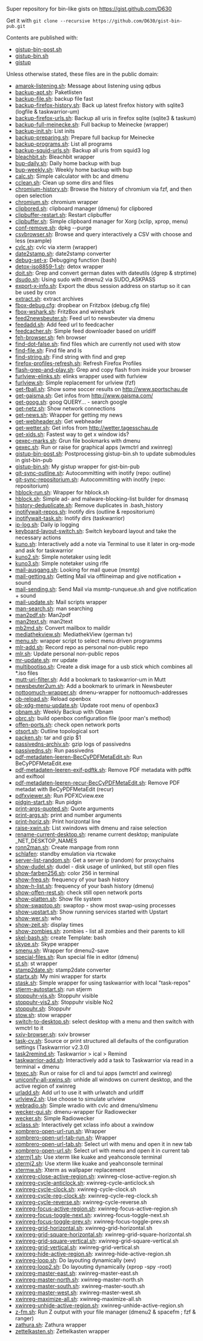 Super repository for bin-like gists on https://gist.github.com/D630

Get it with `git clone --recursive https://github.com/D630/gist-bin-pub.git`

Contents are published with:

* [gistup-bin-post.sh](https://gist.github.com/21951041cdf1c5ff47ca#file-gistup-bin-post-sh)
* [gistup-bin.sh](https://gist.github.com/21951041cdf1c5ff47ca#file-gistup-bin-sh)
* [gistup](https://github.com/mbostock/gistup)

Unless otherwise stated, these files are in the public domain:
* [amarok-listening.sh](https://gist.github.com/941bd57530074585052f#file-amarok-listening-sh): Message about listening using qdbus
* [backup-apt.sh](https://gist.github.com/87742dc4d99cdb2588ea#file-backup-apt-sh): Paketlisten
* [backup-file.sh](https://gist.github.com/87742dc4d99cdb2588ea#file-backup-file-sh): backup file fast
* [backup-firefox-history.sh](https://gist.github.com/87742dc4d99cdb2588ea#file-backup-firefox-history-sh): Back up latest firefox history with sqlite3 (logfile & taskwarrior-um)
* [backup-firefox-urls.sh](https://gist.github.com/87742dc4d99cdb2588ea#file-backup-firefox-urls-sh): Backup all uris in firefox sqlite (sqlite3 & taskum)
* [backup-full-meinecke.sh](https://gist.github.com/87742dc4d99cdb2588ea#file-backup-full-meinecke-sh): Full backup to Meinecke (wrapper)
* [backup-init.sh](https://gist.github.com/87742dc4d99cdb2588ea#file-backup-init-sh): List inits
* [backup-preparing.sh](https://gist.github.com/87742dc4d99cdb2588ea#file-backup-preparing-sh): Prepare full backup for Meinecke
* [backup-programs.sh](https://gist.github.com/87742dc4d99cdb2588ea#file-backup-programs-sh): List all programs
* [backup-squid-urls.sh](https://gist.github.com/87742dc4d99cdb2588ea#file-backup-squid-urls-sh): Backup all uris from squid3 log
* [bleachbit.sh](https://gist.github.com/0bc5da8af3c7c7e576c9#file-bleachbit-sh): Bleachbit wrapper
* [bup-daily.sh](https://gist.github.com/5211cd201a0d298ea732#file-bup-daily-sh): Daily home backup with bup
* [bup-weekly.sh](https://gist.github.com/5211cd201a0d298ea732#file-bup-weekly-sh): Weekly home backup with bup
* [calc.sh](https://gist.github.com/9a809e218b55ca124016#file-calc-sh): Simple calculator with bc and dmenu
* [cclean.sh](https://gist.github.com/93595dcdf9c3482b1ffe#file-cclean-sh): Clean up some dirs and files
* [chromium-history.sh](https://gist.github.com/59b1d7d8bf31cf92be00#file-chromium-history-sh): Browse the history of chromium via fzf, and then open selection
* [chromium.sh](https://gist.github.com/59b1d7d8bf31cf92be00#file-chromium-sh): chromium wrapper
* [clipbored.sh](https://gist.github.com/d2589dd73d1d79ff89d3#file-clipbored-sh): clipboard manager (dmenu) for clipbored
* [clipbuffer-restart.sh](https://gist.github.com/2b0c208bcfa110d0a63d#file-clipbuffer-restart-sh): Restart clipbuffer
* [clipbuffer.sh](https://gist.github.com/2b0c208bcfa110d0a63d#file-clipbuffer-sh): Simple clipboard manager for Xorg (xclip, xprop, menu)
* [conf-remove.sh](https://gist.github.com/aacbde6148c0a423505d#file-conf-remove-sh): dpkg --purge
* [csvbrowser.sh](https://gist.github.com/3b3caa56910df66a130f#file-csvbrowser-sh): Browse and query interactively a CSV with choose and less (example)
* [cvlc.sh](https://gist.github.com/50dfc1645ed2529ef21a#file-cvlc-sh): cvlc via xterm (wrapper)
* [date2stamp.sh](https://gist.github.com/6dbd58fd9b315ab6d866#file-date2stamp-sh): date2stamp converter
* [debug-set-x](https://gist.github.com/95e44d9cbb0755d8a0f1#file-debug-set-x): Debugging function (bash)
* [detox-iso8859-1.sh](https://gist.github.com/e31cdbad9096d34d5087#file-detox-iso8859-1-sh): detox wrapper
* [doit.sh](https://gist.github.com/6dbd58fd9b315ab6d866#file-doit-sh): Grep and convert german dates with dateutils (dgrep & strptime)
* [dsudo.sh](https://gist.github.com/c5845c81802eebedfc29#file-dsudo-sh): Using sudo with dmenu2 via SUDO_ASKPASS
* [export-x-info.sh](https://gist.github.com/b2a165c53005858207ba#file-export-x-info-sh): Export the dbus session address on startup so it can be used by cron
* [extract.sh](https://gist.github.com/d8e0d3abca8d195b3033#file-extract-sh): extract archives
* [fbox-debug.cfg](https://gist.github.com/8bea4004702918a07bc4#file-fbox-debug-cfg): dropbear on Fritzbox (debug.cfg file)
* [fbox-wshark.sh](https://gist.github.com/8bea4004702918a07bc4#file-fbox-wshark-sh): FritzBox and wireshark
* [feed2newsbeuter.sh](https://gist.github.com/febd887e1854664f8056#file-feed2newsbeuter-sh): Feed url to newsbeuter via dmenu
* [feedadd.sh](https://gist.github.com/9325b5a55764cc2d1bf0#file-feedadd-sh): Add feed url to feedcacher
* [feedcacher.sh](https://gist.github.com/9325b5a55764cc2d1bf0#file-feedcacher-sh): Simple feed downloader based on urldiff
* [feh-browser.sh](https://gist.github.com/ac107dba70d4e5b62c7e#file-feh-browser-sh): feh browser
* [find-dot-false.sh](https://gist.github.com/9e516207ab76fdffb3c5#file-find-dot-false-sh): find files which are currently not used with stow
* [find-file.sh](https://gist.github.com/9e516207ab76fdffb3c5#file-find-file-sh): Find file and ls
* [find-string.sh](https://gist.github.com/9e516207ab76fdffb3c5#file-find-string-sh): Find string with find and grep
* [firefox-profiles-refresh.sh](https://gist.github.com/77c39406045d042d23fa#file-firefox-profiles-refresh-sh): Refresh Firefox Profiles
* [flash-grep-and-play.sh](https://gist.github.com/3b3caa56910df66a130f#file-flash-grep-and-play-sh): Grep and copy flash from inside your browser
* [furlview-elinks.sh](https://gist.github.com/e3b98e1773834b7badaf#file-furlview-elinks-sh): elinks wrapper used with furlview
* [furlview.sh](https://gist.github.com/e3b98e1773834b7badaf#file-furlview-sh): Simple replacement for urlview (fzf)
* [get-fball.sh](https://gist.github.com/b2a4edc8edc4b59eb74b#file-get-fball-sh): Show some soccer results on http://www.sportschau.de
* [get-gaisma.sh](https://gist.github.com/b2a4edc8edc4b59eb74b#file-get-gaisma-sh): Get infos from http://www.gaisma.com/
* [get-goog.sh](https://gist.github.com/b2a4edc8edc4b59eb74b#file-get-goog-sh): goog QUERY... - search google
* [get-netz.sh](https://gist.github.com/b2a4edc8edc4b59eb74b#file-get-netz-sh): Show network connections
* [get-news.sh](https://gist.github.com/b2a4edc8edc4b59eb74b#file-get-news-sh): Wrapper for getting my news
* [get-webheader.sh](https://gist.github.com/b2a4edc8edc4b59eb74b#file-get-webheader-sh): Get webheader
* [get-wetter.sh](https://gist.github.com/b2a4edc8edc4b59eb74b#file-get-wetter-sh): Get infos from http://wetter.tagesschau.de
* [get-xids.sh](https://gist.github.com/b2a165c53005858207ba#file-get-xids-sh): Fastest way to get x window ids?
* [gexec-marks.sh](https://gist.github.com/3334c11f2c993d273cdd#file-gexec-marks-sh): Grun file bookmarks with dmenu
* [gexec.sh](https://gist.github.com/3334c11f2c993d273cdd#file-gexec-sh): Run or raise for graphical apps (wmctrl and xwinreg)
* [gistup-bin-post.sh](https://gist.github.com/21951041cdf1c5ff47ca#file-gistup-bin-post-sh): Postprocessing gistup-bin.sh to update submodules in gist-bin-pub
* [gistup-bin.sh](https://gist.github.com/21951041cdf1c5ff47ca#file-gistup-bin-sh): My gistup wrapper for gist-bin-pub
* [git-sync-outline.sh](https://gist.github.com/2998c6e8ea17285baeb9#file-git-sync-outline-sh): Autocommitting with inotify (repo: outline)
* [git-sync-repositorium.sh](https://gist.github.com/2998c6e8ea17285baeb9#file-git-sync-repositorium-sh): Autocommitting with inotify (repo: repositorium)
* [hblock-run.sh](https://gist.github.com/2c8c6c666af6330d75de#file-hblock-run-sh): Wrapper for hblock.sh
* [hblock.sh](https://gist.github.com/2c8c6c666af6330d75de#file-hblock-sh): Simple ad- and malware-blocking-list builder for dnsmasq
* [history-deduplicate.sh](https://gist.github.com/95e44d9cbb0755d8a0f1#file-history-deduplicate-sh): Remove duplicates in .bash_history
* [inotifywait-repos.sh](https://gist.github.com/2998c6e8ea17285baeb9#file-inotifywait-repos-sh): Inotify dirs (outline & repositorium)
* [inotifywait-task.sh](https://gist.github.com/2998c6e8ea17285baeb9#file-inotifywait-task-sh): Inotify dirs (taskwarrior)
* [ip-log.sh](https://gist.github.com/87742dc4d99cdb2588ea#file-ip-log-sh): Daily ip logging
* [keyboard-layout-switch.sh](https://gist.github.com/b2a165c53005858207ba#file-keyboard-layout-switch-sh): Switch keyboard layout and take the necessary actions
* [kuno.sh](https://gist.github.com/f246e7417d1e9ba9e53c#file-kuno-sh): Interactively add a note via Terminal to use it later in org-mode and ask for taskwarrior
* [kuno2.sh](https://gist.github.com/f246e7417d1e9ba9e53c#file-kuno2-sh): Simple notetaker using ledit
* [kuno3.sh](https://gist.github.com/f246e7417d1e9ba9e53c#file-kuno3-sh): Simple notetaker using rlfe
* [mail-ausgang.sh](https://gist.github.com/cb9cbb8fc617bf45bf49#file-mail-ausgang-sh): Looking for mail queue (msmtp)
* [mail-getting.sh](https://gist.github.com/cb9cbb8fc617bf45bf49#file-mail-getting-sh): Getting Mail via offlineimap and give notification + sound
* [mail-sending.sh](https://gist.github.com/cb9cbb8fc617bf45bf49#file-mail-sending-sh): Send Mail via msmtp-runqueue.sh and give notification + sound
* [mail-update.sh](https://gist.github.com/cb9cbb8fc617bf45bf49#file-mail-update-sh): Mail scripts wrapper
* [man-search.sh](https://gist.github.com/7ae2d18eb10b7c17023e#file-man-search-sh): man searching
* [man2pdf.sh](https://gist.github.com/7ae2d18eb10b7c17023e#file-man2pdf-sh): Man2pdf
* [man2text.sh](https://gist.github.com/7ae2d18eb10b7c17023e#file-man2text-sh): man2text
* [mb2md.sh](https://gist.github.com/cb9cbb8fc617bf45bf49#file-mb2md-sh): Convert mailbox to maildir
* [mediathekview.sh](https://gist.github.com/69accfdbe0b26a35a7e6#file-mediathekview-sh): MediathekView (german tv)
* [menu.sh](https://gist.github.com/b4bf40af748975d9d462#file-menu-sh): wrapper script to select menu driven programms
* [mlr-add.sh](https://gist.github.com/7c98ecc06c8988faf589#file-mlr-add-sh): Record repo as personal non-public repo
* [mlr.sh](https://gist.github.com/7c98ecc06c8988faf589#file-mlr-sh): Update personal non-public repos
* [mr-update.sh](https://gist.github.com/fe1c5b592969b2deb101#file-mr-update-sh): mr update
* [multibootiso.sh](https://gist.github.com/3b3caa56910df66a130f#file-multibootiso-sh): Create a disk image for a usb stick which combines all *.iso files
* [mutt-uri-filter.sh](https://gist.github.com/195b52e9229fc2011798#file-mutt-uri-filter-sh): Add a bookmark to taskwarrior-um in Mutt
* [newsbeuter2um.sh](https://gist.github.com/2d8fd751ec63d1d18489#file-newsbeuter2um-sh): Add a bookmark to urimark in Newsbeuter
* [nottoomuch-wrapper.sh](https://gist.github.com/04f299679c729e9aa30c#file-nottoomuch-wrapper-sh): dmenu-wrapper for nottoomuch-addresses
* [ob-reload.sh](https://gist.github.com/242f5c51592c7ba06947#file-ob-reload-sh): Reload openbox
* [ob-xdg-menu-update.sh](https://gist.github.com/242f5c51592c7ba06947#file-ob-xdg-menu-update-sh): Update root menu of openbox3
* [obnam.sh](https://gist.github.com/6eede17af38c2f3c2fce#file-obnam-sh): Weekly Backup with Obnam
* [obrc.sh](https://gist.github.com/242f5c51592c7ba06947#file-obrc-sh): build openbox configuration file (poor man's method)
* [offen-ports.sh](https://gist.github.com/64d7f709527a4708f039#file-offen-ports-sh): check open network ports
* [otsort.sh](https://gist.github.com/3b3caa56910df66a130f#file-otsort-sh): Outline topological sort
* [packen.sh](https://gist.github.com/d8e0d3abca8d195b3033#file-packen-sh): tar and gzip $1
* [passivedns-archiv.sh](https://gist.github.com/86a4ee06173ea03fa5d4#file-passivedns-archiv-sh): gzip logs of passivedns
* [passivedns.sh](https://gist.github.com/86a4ee06173ea03fa5d4#file-passivedns-sh): Run passivedns
* [pdf-metadaten-leeren-BecCyPDFMetaEdit.sh](https://gist.github.com/922cd3a911b2325d12bc#file-pdf-metadaten-leeren-BecCyPDFMetaEdit-sh): Run BeCyPDFMetaEdit.exe
* [pdf-metadaten-leeren-exif-pdftk.sh](https://gist.github.com/922cd3a911b2325d12bc#file-pdf-metadaten-leeren-exif-pdftk-sh): Remove PDF metadata with pdftk and exiftool
* [pdf-metadaten-leeren-recur-BecCyPDFMetaEdit.sh](https://gist.github.com/922cd3a911b2325d12bc#file-pdf-metadaten-leeren-recur-BecCyPDFMetaEdit-sh): Remove PDF metadat with BeCyPDFMetaEdit (recur)
* [pdfxviewer.sh](https://gist.github.com/4f97704539655bbb38e6#file-pdfxviewer-sh): Run PDFXCview.exe
* [pidgin-start.sh](https://gist.github.com/5e7ebe29a3bcce4edde7#file-pidgin-start-sh): Run pidgin
* [print-args-quoted.sh](https://gist.github.com/0149042a9606075c52c8#file-print-args-quoted-sh): Quote arguments
* [print-args.sh](https://gist.github.com/0149042a9606075c52c8#file-print-args-sh): print and number arguments
* [print-horiz.sh](https://gist.github.com/0149042a9606075c52c8#file-print-horiz-sh): Print horizontal line
* [raise-xwin.sh](https://gist.github.com/b2a165c53005858207ba#file-raise-xwin-sh): List xwindows with dmenu and raise selection
* [rename-current-desktop.sh](https://gist.github.com/b2a165c53005858207ba#file-rename-current-desktop-sh): rename current desktop; manipulate _NET_DESKTOP_NAMES
* [ronn2man.sh](https://gist.github.com/994a2e3a12acc4190d1c#file-ronn2man-sh): Create manpage from ronn
* [schlafen](https://gist.github.com/86bc4adc113acf32e764#file-schlafen): standby emulation via rtcwake
* [server-list-random.sh](https://gist.github.com/7053da63b1048267cf32#file-server-list-random-sh): Get a server ip (random) for proxychains
* [show-dudel.sh](https://gist.github.com/64d7f709527a4708f039#file-show-dudel-sh): dudel - disk usage of unlinked, but still open files
* [show-farben256.sh](https://gist.github.com/64d7f709527a4708f039#file-show-farben256-sh): color 256 in terminal
* [show-freq.sh](https://gist.github.com/64d7f709527a4708f039#file-show-freq-sh): frequency of your bash history
* [show-h-list.sh](https://gist.github.com/64d7f709527a4708f039#file-show-h-list-sh): frequency of your bash history (dmenu)
* [show-offen-rest.sh](https://gist.github.com/64d7f709527a4708f039#file-show-offen-rest-sh): check still open network ports
* [show-platten.sh](https://gist.github.com/64d7f709527a4708f039#file-show-platten-sh): Show file system
* [show-swaptop.sh](https://gist.github.com/64d7f709527a4708f039#file-show-swaptop-sh): swaptop - show most swap-using processes
* [show-upstart.sh](https://gist.github.com/64d7f709527a4708f039#file-show-upstart-sh): Show running services started with Upstart
* [show-wer.sh](https://gist.github.com/64d7f709527a4708f039#file-show-wer-sh): who
* [show-zeit.sh](https://gist.github.com/64d7f709527a4708f039#file-show-zeit-sh): display times
* [show-zombies.sh](https://gist.github.com/64d7f709527a4708f039#file-show-zombies-sh): zombies - list all zombies and their parents to kill
* [skel-bash.sh](https://gist.github.com/b6312135d47324f9b744#file-skel-bash-sh): create Template: bash
* [skype.sh](https://gist.github.com/8317b96d97a72810f32d#file-skype-sh): Skype wrapper
* [smenu.sh](https://gist.github.com/b4bf40af748975d9d462#file-smenu-sh): Wrapper for dmenu2-save
* [special-files.sh](https://gist.github.com/56eb7959701d922a9c59#file-special-files-sh): Run special file in editor (dmenu)
* [st.sh](https://gist.github.com/01aeb21b7deed572e2f9#file-st-sh): st wrapper
* [stamp2date.sh](https://gist.github.com/6dbd58fd9b315ab6d866#file-stamp2date-sh): stamp2date converter
* [startx.sh](https://gist.github.com/b2a165c53005858207ba#file-startx-sh): My mini wrapper for startx
* [stask.sh](https://gist.github.com/8466da55079943cbf88c#file-stask-sh): Simple wrapper for using taskwarrior with local "task-repos"
* [stjerm-autostart.sh](https://gist.github.com/d64389df3aa1e628d97c#file-stjerm-autostart-sh): run stjerm
* [stoppuhr-vis.sh](https://gist.github.com/6dbd58fd9b315ab6d866#file-stoppuhr-vis-sh): Stoppuhr visible
* [stoppuhr-vis2.sh](https://gist.github.com/6dbd58fd9b315ab6d866#file-stoppuhr-vis2-sh): Stoppuhr visible No2
* [stoppuhr.sh](https://gist.github.com/6dbd58fd9b315ab6d866#file-stoppuhr-sh): Stoppuhr
* [stow.sh](https://gist.github.com/8cfbecee731537554a9f#file-stow-sh): stow wrapper
* [switch-to-desktop.sh](https://gist.github.com/b2a165c53005858207ba#file-switch-to-desktop-sh): select desktop with a menu and then switch with wmctrl to it
* [sxiv-browser.sh](https://gist.github.com/7a3ac192fc8207934b98#file-sxiv-browser-sh): sxiv browser
* [task-cv.sh](https://gist.github.com/8466da55079943cbf88c#file-task-cv-sh): Source or print structured all defaults of the configuration settings (Taskwarrrior v2.3.0)
* [task2remind.sh](https://gist.github.com/006bfef923fa5da79b49#file-task2remind-sh): Taskwarrior > ical > Remind
* [taskwarrior-add.sh](https://gist.github.com/8466da55079943cbf88c#file-taskwarrior-add-sh): Interactively add a task to Taskwarrior via read in a terminal + dmenu
* [texec.sh](https://gist.github.com/3334c11f2c993d273cdd#file-texec-sh): Run or raise for cli and tui apps (wmctrl and xwinreg)
* [uniconify-all-xwins.sh](https://gist.github.com/b2a165c53005858207ba#file-uniconify-all-xwins-sh): unhide all windows on current desktop, and the active region of xwinreg
* [urladd.sh](https://gist.github.com/6a07da35c05e74f5136a#file-urladd-sh): Add url to use it with urlwatch and urldiff
* [urlview2.sh](https://gist.github.com/e3b98e1773834b7badaf#file-urlview2-sh): Use choose to simulate urlview
* [webradio.sh](https://gist.github.com/ad61acf11765b995f2a7#file-webradio-sh): Simple wradio with cvlc and dmenu/slmenu
* [wecker-gui.sh](https://gist.github.com/9c4c18b4ebd12134ba7b#file-wecker-gui-sh): dmenu-wrapper für Radiowecker
* [wecker.sh](https://gist.github.com/9c4c18b4ebd12134ba7b#file-wecker-sh): Simple Radiowecker
* [xclass.sh](https://gist.github.com/b2a165c53005858207ba#file-xclass-sh): Interactively get xclass info about a xwindow
* [xombrero-open-url-run.sh](https://gist.github.com/0fd81e3aa31786622f2a#file-xombrero-open-url-run-sh): Wrapper
* [xombrero-open-url-tab-run.sh](https://gist.github.com/0fd81e3aa31786622f2a#file-xombrero-open-url-tab-run-sh): Wrapper
* [xombrero-open-url-tab.sh](https://gist.github.com/0fd81e3aa31786622f2a#file-xombrero-open-url-tab-sh): Select url with menu and open it in new tab
* [xombrero-open-url.sh](https://gist.github.com/0fd81e3aa31786622f2a#file-xombrero-open-url-sh): Select url with menu and open it in current tab
* [xtermj1.sh](https://gist.github.com/b2a165c53005858207ba#file-xtermj1-sh): Use xterm like kuake and yeahconsole terminal
* [xtermj2.sh](https://gist.github.com/b2a165c53005858207ba#file-xtermj2-sh): Use xterm like kuake and yeahconsole terminal
* [xtermw.sh](https://gist.github.com/b2a165c53005858207ba#file-xtermw-sh): Xterm as wallpaper replacement
* [xwinreg-close-active-region.sh](https://gist.github.com/e95bb8e0380ff64e0274#file-xwinreg-close-active-region-sh): xwinreg-close-active-region.sh
* [xwinreg-cycle-anticlock.sh](https://gist.github.com/e95bb8e0380ff64e0274#file-xwinreg-cycle-anticlock-sh): xwinreg-cycle-anticlock.sh
* [xwinreg-cycle-clock.sh](https://gist.github.com/e95bb8e0380ff64e0274#file-xwinreg-cycle-clock-sh): xwinreg-cycle-clock.sh
* [xwinreg-cycle-reg-clock.sh](https://gist.github.com/e95bb8e0380ff64e0274#file-xwinreg-cycle-reg-clock-sh): xwinreg-cycle-reg-clock.sh
* [xwinreg-cycle-reverse.sh](https://gist.github.com/e95bb8e0380ff64e0274#file-xwinreg-cycle-reverse-sh): xwinreg-cycle-reverse.sh
* [xwinreg-focus-active-region.sh](https://gist.github.com/e95bb8e0380ff64e0274#file-xwinreg-focus-active-region-sh): xwinreg-focus-active-region.sh
* [xwinreg-focus-toggle-next.sh](https://gist.github.com/e95bb8e0380ff64e0274#file-xwinreg-focus-toggle-next-sh): xwinreg-focus-toggle-next.sh
* [xwinreg-focus-toggle-prev.sh](https://gist.github.com/e95bb8e0380ff64e0274#file-xwinreg-focus-toggle-prev-sh): xwinreg-focus-toggle-prev.sh
* [xwinreg-grid-horizontal.sh](https://gist.github.com/e95bb8e0380ff64e0274#file-xwinreg-grid-horizontal-sh): xwinreg-grid-horizontal.sh
* [xwinreg-grid-square-horizontal.sh](https://gist.github.com/e95bb8e0380ff64e0274#file-xwinreg-grid-square-horizontal-sh): xwinreg-grid-square-horizontal.sh
* [xwinreg-grid-square-vertical.sh](https://gist.github.com/e95bb8e0380ff64e0274#file-xwinreg-grid-square-vertical-sh): xwinreg-grid-square-vertical.sh
* [xwinreg-grid-vertical.sh](https://gist.github.com/e95bb8e0380ff64e0274#file-xwinreg-grid-vertical-sh): xwinreg-grid-vertical.sh
* [xwinreg-hide-active-region.sh](https://gist.github.com/e95bb8e0380ff64e0274#file-xwinreg-hide-active-region-sh): xwinreg-hide-active-region.sh
* [xwinreg-loop.sh](https://gist.github.com/e95bb8e0380ff64e0274#file-xwinreg-loop-sh): Do layouting dynamically (xev)
* [xwinreg-loop2.sh](https://gist.github.com/e95bb8e0380ff64e0274#file-xwinreg-loop2-sh): Do layouting dynamically (xprop -spy -root)
* [xwinreg-master-east.sh](https://gist.github.com/e95bb8e0380ff64e0274#file-xwinreg-master-east-sh): xwinreg-master-east.sh
* [xwinreg-master-north.sh](https://gist.github.com/e95bb8e0380ff64e0274#file-xwinreg-master-north-sh): xwinreg-master-north.sh
* [xwinreg-master-south.sh](https://gist.github.com/e95bb8e0380ff64e0274#file-xwinreg-master-south-sh): xwinreg-master-south.sh
* [xwinreg-master-west.sh](https://gist.github.com/e95bb8e0380ff64e0274#file-xwinreg-master-west-sh): xwinreg-master-west.sh
* [xwinreg-maximize-all.sh](https://gist.github.com/e95bb8e0380ff64e0274#file-xwinreg-maximize-all-sh): xwinreg-maximize-all.sh
* [xwinreg-unhide-active-region.sh](https://gist.github.com/e95bb8e0380ff64e0274#file-xwinreg-unhide-active-region-sh): xwinreg-unhide-active-region.sh
* [z-fm.sh](https://gist.github.com/335f68fd188caa449bdb#file-z-fm-sh): Run Z output with your file manager (dmenu2 & spacefm ; fzf & ranger)
* [zathura.sh](https://gist.github.com/c47cd517d9f854727750#file-zathura-sh): Zathura wrapper
* [zettelkasten.sh](https://gist.github.com/ee9e21bf735a07edc7ef#file-zettelkasten-sh): Zettelkasten wrapper
